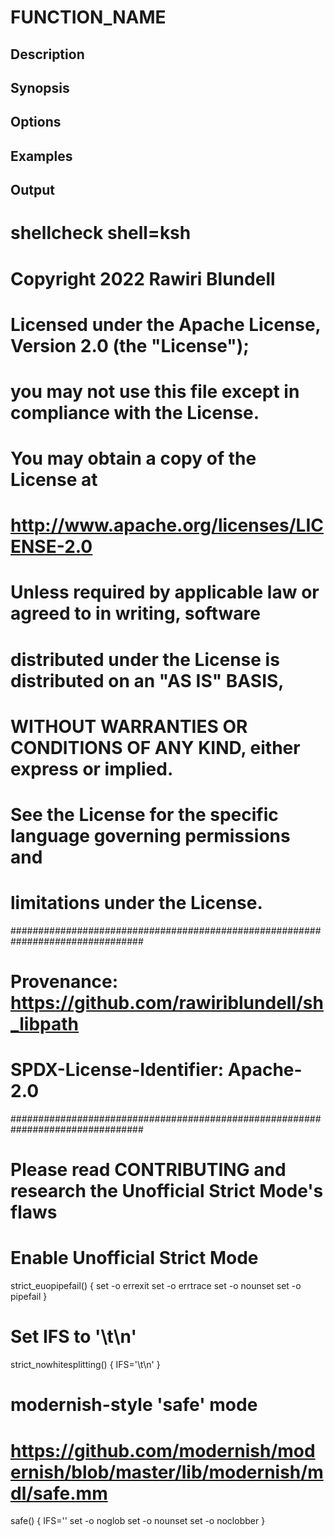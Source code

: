 # FUNCTION_NAME

## Description

## Synopsis

## Options

## Examples

## Output
# shellcheck shell=ksh

# Copyright 2022 Rawiri Blundell
#
# Licensed under the Apache License, Version 2.0 (the "License");
# you may not use this file except in compliance with the License.
# You may obtain a copy of the License at
#
#     http://www.apache.org/licenses/LICENSE-2.0
#
# Unless required by applicable law or agreed to in writing, software
# distributed under the License is distributed on an "AS IS" BASIS,
# WITHOUT WARRANTIES OR CONDITIONS OF ANY KIND, either express or implied.
# See the License for the specific language governing permissions and
# limitations under the License.
################################################################################
# Provenance: https://github.com/rawiriblundell/sh_libpath
# SPDX-License-Identifier: Apache-2.0

################################################################################
# Please read CONTRIBUTING and research the Unofficial Strict Mode's flaws

# Enable Unofficial Strict Mode
strict_euopipefail() {
  set -o errexit
  set -o errtrace
  set -o nounset
  set -o pipefail
}

# Set IFS to '\t\n'
strict_nowhitesplitting() {
  IFS='\t\n'
}

# modernish-style 'safe' mode
# https://github.com/modernish/modernish/blob/master/lib/modernish/mdl/safe.mm
safe() {
  IFS=''
  set -o noglob
  set -o nounset
  set -o noclobber
}
